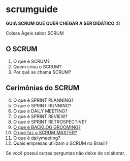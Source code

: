 # scrumguide

**GUIA SCRUM QUE QUER CHEGAR A SER DIDÁTICO** :D

Coisas Ágeis sabor SCRUM

O SCRUM
-------

1. O que é SCRUM?
2. Quem criou o SCRUM?
3. Por quê se chama SCRUM?

Cerimônias do SCRUM
--------------------

4. O que é SPRINT PLANNING?
5. O que é SPRINT RUNNING?
6. O que é DAILY MEETING?
7. O que é SPRINT REVIEW?
8. O que é SPRINT RETROSPECTIVE? 
6. [O que é BACKLOG GROOMING?](https://github.com/trevobr/scrumguide/blob/master/backloggrooming.md)
7. [O que faz o SCRUM MASTER?](https://github.com/trevobr/scrumguide/blob/master/scrumaster.md)
8. O que é dailymeeting? 
9. Quais empresas utilizam o SCRUM no Brasil? 

Se você possui outras perguntas não deixe de colaborar. 
